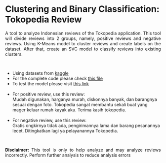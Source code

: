 # Clustering and Binary Classification: Tokopedia Review

<p style='text-align: justify;'>
A tool to analyze Indonesian reviews of the Tokopedia application. This tool will divide reviews into 2 groups, namely, positive reviews and negative reviews. Using K-Means model to cluster reviews and create labels on the dataset. After that, create an SVC model to classify reviews into existing clusters.
</p>

<br>

- Using datasets from [kaggle](https://www.kaggle.com/datasets/rezkyyayang/reviews-of-indonesian-app-startups-on-playstore?select=tokopedia.csv)
- For the complete code please check [this file](https://github.com/MaruliHTGL/Clustering-and-Binary-Classification-Tokopedia-Review/blob/3aac05d8d83bb34096a319b955ad0ef79fb67efd/Tokopedia%20Review.ipynb)
- To test the model please visit [this link](https://tokopediareview.streamlit.app/)    <br> <br>
- For positive review, use this review:
  <br>
  Mudah digunakan, harganya murah, diskonnya banyak, dan barangnya sesuai dengan foto. Tokopedia sangat membantu sekali buat yang mager keluar rumah kayak aku. Terima kasih tokopedia.
  <br>
  <br>
- For negative review, use this review:
  <br>
  Gratis ongkirnya tidak ada, pengirimannya lama dan barang pesanannya lecet. Ditingkatkan lagi ya pelayanannya Tokopedia.

<br>

<p style='text-align: justify;'>
<strong> Disclaimer: </strong> This tool is only to help analyze and may analyze reviews incorrectly. Perform further analysis to reduce analysis errors
</p>
